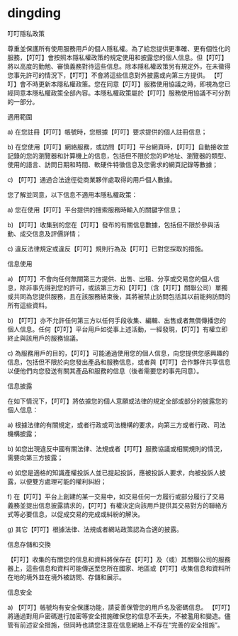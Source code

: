 # dingding
叮叮隱私政策

尊重並保護所有使用服務用戶的個人隱私權。為了給您提供更準確、更有個性化的服務，【叮叮】會按照本隱私權政策的規定使用和披露您的個人信息。但【叮叮】將以高度的勤勉、審慎義務對待這些信息。除本隱私權政策另有規定外，在未徵得您事先許可的情況下，【叮叮】不會將這些信息對外披露或向第三方提供。 【叮叮】會不時更新本隱私權政策。您在同意【叮叮】服務使用協議之時，即視為您已經同意本隱私權政策全部內容。本隱私權政策屬於【叮叮】服務使用協議不可分割的一部分。

適用範圍

a) 在您註冊【叮叮】帳號時，您根據【叮叮】要求提供的個人註冊信息；

b) 在您使用【叮叮】網絡服務，或訪問【叮叮】平台網頁時，【叮叮】自動接收並記錄的您的瀏覽器和計算機上的信息，包括但不限於您的IP地址、瀏覽器的類型、使用的語言、訪問日期和時間、軟硬件特徵信息及您需求的網頁記錄等數據；

c) 【叮叮】通過合法途徑從商業夥伴處取得的用戶個人數據。

您了解並同意，以下信息不適用本隱私權政策：

a) 您在使用【叮叮】平台提供的搜索服務時輸入的關鍵字信息；

b) 【叮叮】收集到的您在【叮叮】發布的有關信息數據，包括但不限於參與活動、成交信息及評價詳情；

c) 違反法律規定或違反【叮叮】規則行為及【叮叮】已對您採取的措施。

信息使用

a) 【叮叮】不會向任何無關第三方提供、出售、出租、分享或交易您的個人信息，除非事先得到您的許可，或該第三方和【叮叮】（含【叮叮】關聯公司）單獨或共同為您提供服務，且在該服務結束後，其將被禁止訪問包括其以前能夠訪問的所有這些資料。

b) 【叮叮】亦不允許任何第三方以任何手段收集、編輯、出售或者無償傳播您的個人信息。任何【叮叮】平台用戶如從事上述活動，一經發現，【叮叮】有權立即終止與該用戶的服務協議。

c) 為服務用戶的目的，【叮叮】可能通過使用您的個人信息，向您提供您感興趣的信息，包括但不限於向您發出產品和服務信息，或者與【叮叮】合作夥伴共享信息以便他們向您發送有關其產品和服務的信息（後者需要您的事先同意）。

信息披露

在如下情況下，【叮叮】將依據您的個人意願或法律的規定全部或部分的披露您的個人信息：

a) 根據法律的有關規定，或者行政或司法機構的要求，向第三方或者行政、司法機構披露；

b) 如您出現違反中國有關法律、法規或者【叮叮】服務協議或相關規則的情況，需要向第三方披露；

e) 如您是適格的知識產權投訴人並已提起投訴，應被投訴人要求，向被投訴人披露，以便雙方處理可能的權利糾紛；

f) 在【叮叮】平台上創建的某一交易中，如交易任何一方履行或部分履行了交易義務並提出信息披露請求的，【叮叮】有權決定向該用戶提供其交易對方的聯絡方式等必要信息，以促成交易的完成或糾紛的解決。

g) 其它【叮叮】根據法律、法規或者網站政策認為合適的披露。

信息存儲和交換

【叮叮】收集的有關您的信息和資料將保存在【叮叮】及（或）其關聯公司的服務器上，這些信息和資料可能傳送至您所在國家、地區或【叮叮】收集信息和資料所在地的境外並在境外被訪問、存儲和展示。

信息安全

a) 【叮叮】帳號均有安全保護功能，請妥善保管您的用戶名及密碼信息。 【叮叮】將通過對用戶密碼進行加密等安全措施確保您的信息不丟失，不被濫用和變造。儘管有前述安全措施，但同時也請您注意在信息網絡上不存在“完善的安全措施”。
